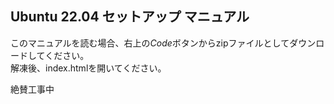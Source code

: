 ## Ubuntu 22.04 セットアップ マニュアル

このマニュアルを読む場合、右上の*Code*ボタンからzipファイルとしてダウンロードしてください。<br>
解凍後、index.htmlを開いてください。

絶賛工事中

